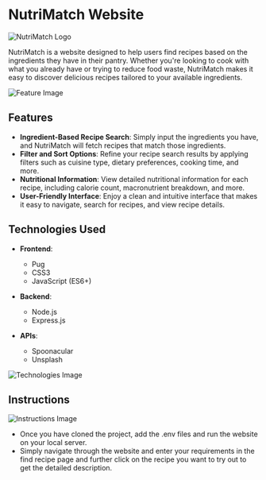 # NutriMatch Website

![NutriMatch Logo](Git_Images/nutrimatch_logo)

NutriMatch is a website designed to help users find recipes based on the ingredients they have in their pantry. Whether you're looking to cook with what you already have or trying to reduce food waste, NutriMatch makes it easy to discover delicious recipes tailored to your available ingredients.

![Feature Image](path/to/your/feature-image.png)

## Features

- **Ingredient-Based Recipe Search**: Simply input the ingredients you have, and NutriMatch will fetch recipes that match those ingredients.
- **Filter and Sort Options**: Refine your recipe search results by applying filters such as cuisine type, dietary preferences, cooking time, and more.
- **Nutritional Information**: View detailed nutritional information for each recipe, including calorie count, macronutrient breakdown, and more.
- **User-Friendly Interface**: Enjoy a clean and intuitive interface that makes it easy to navigate, search for recipes, and view recipe details.

## Technologies Used

- **Frontend**:
  - Pug
  - CSS3
  - JavaScript (ES6+)

- **Backend**:
  - Node.js
  - Express.js

- **APIs**:
  - Spoonacular
  - Unsplash

![Technologies Image](path/to/your/technologies-image.png)

## Instructions

![Instructions Image](path/to/your/instructions-image.png)

- Once you have cloned the project, add the .env files and run the website on your local server.
- Simply navigate through the website and enter your requirements in the find recipe page and further click on the recipe you want to try out to get the detailed description.

